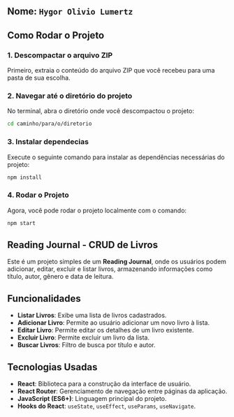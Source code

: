 ## Nome: `Hygor Olivio Lumertz`

## Como Rodar o Projeto

### 1. Descompactar o arquivo ZIP

Primeiro, extraia o conteúdo do arquivo ZIP que você recebeu para uma pasta de sua escolha.

### 2. Navegar até o diretório do projeto
No terminal, abra o diretório onde você descompactou o projeto:

```bash
cd caminho/para/o/diretorio
```

### 3. Instalar dependecias
Execute o seguinte comando para instalar as dependências necessárias do projeto:

```bash
npm install
```

### 4. Rodar o Projeto

Agora, você pode rodar o projeto localmente com o comando:

```bash
npm start
```

## Reading Journal - CRUD de Livros

Este é um projeto simples de um **Reading Journal**, onde os usuários podem adicionar, editar, excluir e listar livros, armazenando informações como título, autor, gênero e data de leitura.

## Funcionalidades

- **Listar Livros**: Exibe uma lista de livros cadastrados.
- **Adicionar Livro**: Permite ao usuário adicionar um novo livro à lista.
- **Editar Livro**: Permite editar os detalhes de um livro existente.
- **Excluir Livro**: Permite excluir um livro da lista.
- **Buscar Livros**: Filtro de busca por título e autor.

## Tecnologias Usadas

- **React**: Biblioteca para a construção da interface de usuário.
- **React Router**: Gerenciamento de navegação entre páginas da aplicação.
- **JavaScript (ES6+)**: Linguagem principal do projeto.
- **Hooks do React**: `useState`, `useEffect`, `useParams`, `useNavigate`.